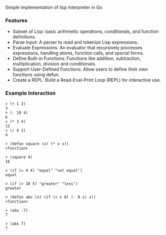 Simple implementation of lisp interpreter in Go

### Features

- Subset of Lisp: basic arithmetic operations, conditionals, and function definitions.
- Parse Input: A parser to read and tokenize Lisp expressions.
- Evaluate Expressions: An evaluator that recursively processes expressions, handling atoms, function calls, and special forms.
- Define Built-in Functions: Functions like addition, subtraction, multiplication, division and conditionals.
- Support User-Defined Functions: Allow users to define their own functions using defun.
- Create a REPL: Build a Read-Eval-Print Loop (REPL) for interactive use.

### Example Interaction
````
> (+ 1 2)
3
> (- 10 4)
6
> (* 3 4)
12
> (/ 8 2)
4
````


````
> (defun square (x) (* x x))
<function>

> (square 4)
16

> (if (= 4 4) "equal" "not equal")
equal

> (if (> 10 5) "greater" "less")
greater

> (defun abs (x) (if (< x 0) (- 0 x) x))
<function>

> (abs -7)
7

> (abs 7)
7

````